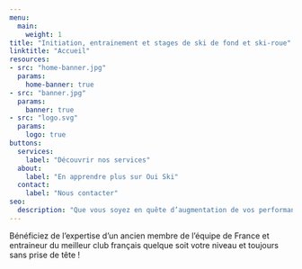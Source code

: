 ```yaml
---
menu:
  main:
    weight: 1
title: "Initiation, entrainement et stages de ski de fond et ski-roue"
linktitle: "Accueil"
resources:
- src: "home-banner.jpg"
  params:
    home-banner: true
- src: "banner.jpg"
  params:
    banner: true
- src: "logo.svg"
  params:
    logo: true
buttons:
  services:
    label: "Découvrir nos services"
  about:
    label: "En apprendre plus sur Oui Ski"
  contact:
    label: "Nous contacter"
seo:
  description: "Que vous soyez en quête d’augmentation de vos performances, d’approfondissement de votre connaissance du matériel ou tout simplement d’amélioration de vos sensations de glisse, Oui Ski répondra à toutes vos attentes, été comme hiver."
---
```

Bénéficiez de l’expertise d’un ancien membre de l’équipe de France et entraineur du meilleur club français quelque soit votre niveau et toujours sans prise de tête !
